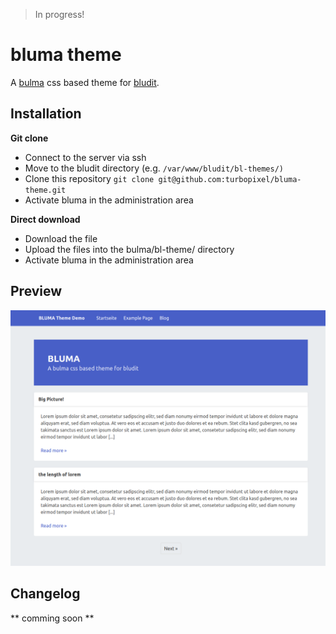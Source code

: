 > In progress!

# bluma theme

A [bulma](https://github.com/jgthms/bulma) css based theme for [bludit](https://github.com/bludit/bludit).

## Installation

**Git clone**

* Connect to the server via ssh
* Move to the bludit directory (e.g. `/var/www/bludit/bl-themes/)`
* Clone this repository `git clone git@github.com:turbopixel/bluma-theme.git`
* Activate bluma in the administration area

**Direct download**

* Download the file
* Upload the files into the bulma/bl-theme/ directory
* Activate bluma in the administration area

## Preview

![](https://raw.githubusercontent.com/turbopixel/bluma-theme/master/preview/bluma-theme-demo.png)

## Changelog

** comming soon **